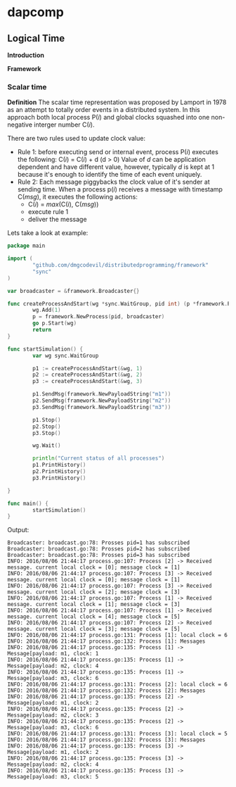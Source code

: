 # dapcomp

## Logical Time

**Introduction**

**Framework**


### Scalar time

**Definition**
The scalar time representation was proposed by Lamport in 1978 as an attempt to totally order events in a distributed system.
In this approach both local process P(_i_) and global clocks squashed into one non-negative interger number C(_i_).

There are two rules used to update clock value:
* Rule 1: before executing send or internal event, process P(_i_) executes the following:
C(_i_) = C(_i_) + d       (d > 0)
Value of _d_ can be application dependent and have different value, however, typically _d_ is kept at 1 because it's enough to identify 
the time of each event uniquely. 
* Rule 2: Each message piggybacks the clock value of it's sender at sending time. When a process p(_i_) receives a message with timestamp 
C(_msg_), it executes the following actions:
    * C(_i_) = _max_(C(_i_), C(_msg_))
    * execute rule 1
    * deliver the message

Lets take a look at example:

```go
package main

import (
        "github.com/dmgcodevil/distributedprogramming/framework"
        "sync"
)

var broadcaster = &framework.Broadcaster{}

func createProcessAndStart(wg *sync.WaitGroup, pid int) (p *framework.Process) {
        wg.Add(1)
        p = framework.NewProcess(pid, broadcaster)
        go p.Start(wg)
        return
}

func startSimulation() {
        var wg sync.WaitGroup

        p1 := createProcessAndStart(&wg, 1)
        p2 := createProcessAndStart(&wg, 2)
        p3 := createProcessAndStart(&wg, 3)

        p1.SendMsg(framework.NewPayloadString("m1"))
        p2.SendMsg(framework.NewPayloadString("m2"))
        p3.SendMsg(framework.NewPayloadString("m3"))

        p1.Stop()
        p2.Stop()
        p3.Stop()

        wg.Wait()

        println("Current status of all processes")
        p1.PrintHistory()
        p2.PrintHistory()
        p3.PrintHistory()

}

func main() {
        startSimulation()
}
```

Output:

```
Broadcaster: broadcast.go:78: Prosses pid=1 has subscribed
Broadcaster: broadcast.go:78: Prosses pid=2 has subscribed
Broadcaster: broadcast.go:78: Prosses pid=3 has subscribed
INFO: 2016/08/06 21:44:17 process.go:107: Process [2] -> Received message. current local clock = [0]; message clock = [1]
INFO: 2016/08/06 21:44:17 process.go:107: Process [3] -> Received message. current local clock = [0]; message clock = [1]
INFO: 2016/08/06 21:44:17 process.go:107: Process [3] -> Received message. current local clock = [2]; message clock = [3]
INFO: 2016/08/06 21:44:17 process.go:107: Process [1] -> Received message. current local clock = [1]; message clock = [3]
INFO: 2016/08/06 21:44:17 process.go:107: Process [1] -> Received message. current local clock = [4]; message clock = [5]
INFO: 2016/08/06 21:44:17 process.go:107: Process [2] -> Received message. current local clock = [3]; message clock = [5]
INFO: 2016/08/06 21:44:17 process.go:131: Process [1]: local clock = 6
INFO: 2016/08/06 21:44:17 process.go:132: Process [1]: Messages
INFO: 2016/08/06 21:44:17 process.go:135: Process [1] -> Message[payload: m1, clock: 1
INFO: 2016/08/06 21:44:17 process.go:135: Process [1] -> Message[payload: m2, clock: 4
INFO: 2016/08/06 21:44:17 process.go:135: Process [1] -> Message[payload: m3, clock: 6
INFO: 2016/08/06 21:44:17 process.go:131: Process [2]: local clock = 6
INFO: 2016/08/06 21:44:17 process.go:132: Process [2]: Messages
INFO: 2016/08/06 21:44:17 process.go:135: Process [2] -> Message[payload: m1, clock: 2
INFO: 2016/08/06 21:44:17 process.go:135: Process [2] -> Message[payload: m2, clock: 3
INFO: 2016/08/06 21:44:17 process.go:135: Process [2] -> Message[payload: m3, clock: 6
INFO: 2016/08/06 21:44:17 process.go:131: Process [3]: local clock = 5
INFO: 2016/08/06 21:44:17 process.go:132: Process [3]: Messages
INFO: 2016/08/06 21:44:17 process.go:135: Process [3] -> Message[payload: m1, clock: 2
INFO: 2016/08/06 21:44:17 process.go:135: Process [3] -> Message[payload: m2, clock: 4
INFO: 2016/08/06 21:44:17 process.go:135: Process [3] -> Message[payload: m3, clock: 5
```
